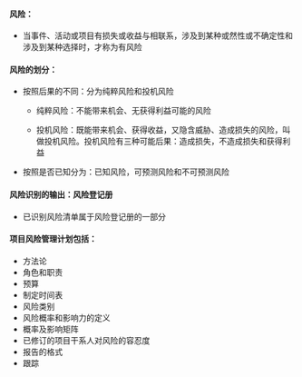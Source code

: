 #### 风险：

- 当事件、活动或项目有损失或收益与相联系，涉及到某种或然性或不确定性和涉及到某种选择时，才称为有风险

#### 风险的划分：

- 按照后果的不同：分为纯粹风险和投机风险

  - 纯粹风险：不能带来机会、无获得利益可能的风险

  - 投机风险：既能带来机会、获得收益，又隐含威胁、造成损失的风险，叫做投机风险。投机风险有三种可能后果：造成损失，不造成损失和获得利益

- 按照是否已知分为：已知风险，可预测风险和不可预测风险

#### 风险识别的输出：风险登记册

- 已识别风险清单属于风险登记册的一部分

#### 项目风险管理计划包括：

- 方法论
- 角色和职责
- 预算
- 制定时间表
- 风险类别
- 风险概率和影响力的定义
- 概率及影响矩阵
- 已修订的项目干系人对风险的容忍度
- 报告的格式
- 跟踪

